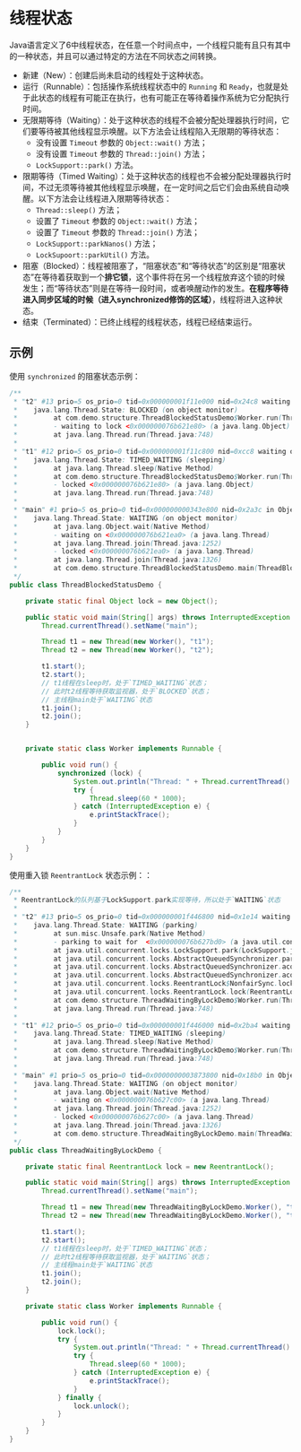 # 线程状态

Java语言定义了6中线程状态，在任意一个时间点中，一个线程只能有且只有其中的一种状态，并且可以通过特定的方法在不同状态之间转换。

- 新建（New）：创建后尚未启动的线程处于这种状态。
- 运行（Runnable）：包括操作系统线程状态中的 `Running` 和 `Ready`，也就是处于此状态的线程有可能正在执行，也有可能正在等待着操作系统为它分配执行时间。
- 无限期等待（Waiting）：处于这种状态的线程不会被分配处理器执行时间，它们要等待被其他线程显示唤醒。以下方法会让线程陷入无限期的等待状态：
    - 没有设置 `Timeout` 参数的 `Object::wait()` 方法；
    - 没有设置 `Timeout` 参数的 `Thread::join()` 方法；
    - `LockSupport::park()` 方法。
- 限期等待（Timed Waiting）：处于这种状态的线程也不会被分配处理器执行时间，不过无须等待被其他线程显示唤醒，在一定时间之后它们会由系统自动唤醒。以下方法会让线程进入限期等待状态：
    - `Thread::sleep()` 方法；
    - 设置了 `Timeout` 参数的 `Object::wait()` 方法；
    - 设置了 `Timeout` 参数的 `Thread::join()` 方法；
    - `LockSupport::parkNanos()` 方法；
    - `LockSupoort::parkUtil()` 方法。
- 阻塞（Blocked）：线程被阻塞了，“阻塞状态”和“等待状态”的区别是“阻塞状态”在等待着获取到一个**排它锁**，这个事件将在另一个线程放弃这个锁的时候发生；而“等待状态”则是在等待一段时间，或者唤醒动作的发生。**在程序等待进入同步区域的时候（进入synchronized修饰的区域）**，线程将进入这种状态。
- 结束（Terminated）：已终止线程的线程状态，线程已经结束运行。

## 示例

使用 `synchronized` 的阻塞状态示例：

```java
/**
 * "t2" #13 prio=5 os_prio=0 tid=0x000000001f11e000 nid=0x24c8 waiting for monitor entry [0x000000001ffef000]
 *    java.lang.Thread.State: BLOCKED (on object monitor)
 *         at com.demo.structure.ThreadBlockedStatusDemo$Worker.run(ThreadBlockedStatusDemo.java:25)
 *         - waiting to lock <0x000000076b621e80> (a java.lang.Object)
 *         at java.lang.Thread.run(Thread.java:748)
 *
 * "t1" #12 prio=5 os_prio=0 tid=0x000000001f11c800 nid=0xcc8 waiting on condition [0x000000001feee000]
 *    java.lang.Thread.State: TIMED_WAITING (sleeping)
 *         at java.lang.Thread.sleep(Native Method)
 *         at com.demo.structure.ThreadBlockedStatusDemo$Worker.run(ThreadBlockedStatusDemo.java:27)
 *         - locked <0x000000076b621e80> (a java.lang.Object)
 *         at java.lang.Thread.run(Thread.java:748)
 *
 * "main" #1 prio=5 os_prio=0 tid=0x000000000343e800 nid=0x2a3c in Object.wait() [0x0000000002d9f000]
 *    java.lang.Thread.State: WAITING (on object monitor)
 *         at java.lang.Object.wait(Native Method)
 *         - waiting on <0x000000076b621ea0> (a java.lang.Thread)
 *         at java.lang.Thread.join(Thread.java:1252)
 *         - locked <0x000000076b621ea0> (a java.lang.Thread)
 *         at java.lang.Thread.join(Thread.java:1326)
 *         at com.demo.structure.ThreadBlockedStatusDemo.main(ThreadBlockedStatusDemo.java:16)
 */
public class ThreadBlockedStatusDemo {

    private static final Object lock = new Object();

    public static void main(String[] args) throws InterruptedException {
        Thread.currentThread().setName("main");

        Thread t1 = new Thread(new Worker(), "t1");
        Thread t2 = new Thread(new Worker(), "t2");

        t1.start();
        t2.start();
        // t1线程在sleep时，处于`TIMED_WAITING`状态；
        // 此时t2线程等待获取监视器，处于`BLOCKED`状态；
        // 主线程main处于`WAITING`状态
        t1.join();
        t2.join();
    }


    private static class Worker implements Runnable {

        public void run() {
            synchronized (lock) {
                System.out.println("Thread: " + Thread.currentThread().getName() + " is running.");
                try {
                    Thread.sleep(60 * 1000);
                } catch (InterruptedException e) {
                    e.printStackTrace();
                }
            }
        }
    }
}
```

使用重入锁 `ReentrantLock` 状态示例：：

```java
/**
 * ReentrantLock的队列基于LockSupport.park实现等待，所以处于`WAITING`状态
 *
 * "t2" #13 prio=5 os_prio=0 tid=0x000000001f446800 nid=0x1e14 waiting on condition [0x000000002030f000]
 *    java.lang.Thread.State: WAITING (parking)
 *         at sun.misc.Unsafe.park(Native Method)
 *         - parking to wait for  <0x000000076b627bd0> (a java.util.concurrent.locks.ReentrantLock$NonfairSync)
 *         at java.util.concurrent.locks.LockSupport.park(LockSupport.java:175)
 *         at java.util.concurrent.locks.AbstractQueuedSynchronizer.parkAndCheckInterrupt(AbstractQueuedSynchronizer.java:836)
 *         at java.util.concurrent.locks.AbstractQueuedSynchronizer.acquireQueued(AbstractQueuedSynchronizer.java:870)
 *         at java.util.concurrent.locks.AbstractQueuedSynchronizer.acquire(AbstractQueuedSynchronizer.java:1199)
 *         at java.util.concurrent.locks.ReentrantLock$NonfairSync.lock(ReentrantLock.java:209)
 *         at java.util.concurrent.locks.ReentrantLock.lock(ReentrantLock.java:285)
 *         at com.demo.structure.ThreadWaitingByLockDemo$Worker.run(ThreadWaitingByLockDemo.java:27)
 *         at java.lang.Thread.run(Thread.java:748)
 *
 * "t1" #12 prio=5 os_prio=0 tid=0x000000001f446000 nid=0x2ba4 waiting on condition [0x000000002020f000]
 *    java.lang.Thread.State: TIMED_WAITING (sleeping)
 *         at java.lang.Thread.sleep(Native Method)
 *         at com.demo.structure.ThreadWaitingByLockDemo$Worker.run(ThreadWaitingByLockDemo.java:31)
 *         at java.lang.Thread.run(Thread.java:748)
 *
 * "main" #1 prio=5 os_prio=0 tid=0x0000000003873800 nid=0x18b0 in Object.wait() [0x00000000037df000]
 *    java.lang.Thread.State: WAITING (on object monitor)
 *         at java.lang.Object.wait(Native Method)
 *         - waiting on <0x000000076b627c00> (a java.lang.Thread)
 *         at java.lang.Thread.join(Thread.java:1252)
 *         - locked <0x000000076b627c00> (a java.lang.Thread)
 *         at java.lang.Thread.join(Thread.java:1326)
 *         at com.demo.structure.ThreadWaitingByLockDemo.main(ThreadWaitingByLockDemo.java:20)
 */
public class ThreadWaitingByLockDemo {

    private static final ReentrantLock lock = new ReentrantLock();

    public static void main(String[] args) throws InterruptedException {
        Thread.currentThread().setName("main");

        Thread t1 = new Thread(new ThreadWaitingByLockDemo.Worker(), "t1");
        Thread t2 = new Thread(new ThreadWaitingByLockDemo.Worker(), "t2");

        t1.start();
        t2.start();
        // t1线程在sleep时，处于`TIMED_WAITING`状态；
        // 此时t2线程等待获取监视器，处于`WAITING`状态；
        // 主线程main处于`WAITING`状态
        t1.join();
        t2.join();
    }

    private static class Worker implements Runnable {

        public void run() {
            lock.lock();
            try {
                System.out.println("Thread: " + Thread.currentThread().getName() + " is running.");
                try {
                    Thread.sleep(60 * 1000);
                } catch (InterruptedException e) {
                    e.printStackTrace();
                }
            } finally {
                lock.unlock();
            }
        }
    }
}
```
